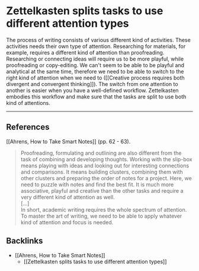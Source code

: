 # Zettelkasten splits tasks to use different attention types
The process of writing consists of various different kind of activities. These activities needs their own type of attention. Researching for materials, for example, requires a different kind of attention than proofreading. Researching or connecting ideas will require us to be more playful, while proofreading or copy-editing. We can't seem to be able to be playful and analytical at the same time, therefore we need to be able to switch to the right kind of attention when we need to ([[Creative process requires both divergent and convergent thinking]]). The switch from one attention to another is easier when you have a well-defined workflow. Zettelkasten embodies this workflow and make sure that the tasks are split to use both kind of attentions.

---
## References
[[Ahrens, How to Take Smart Notes]] (pp. 62 - 63).
> Proofreading, formulating and outlining are also different from the task of combining and developing thoughts. Working with the slip-box means playing with ideas and looking out for interesting connections and comparisons. It means building clusters, combining them with other clusters and preparing the order of notes for a project. Here, we need to puzzle with notes and find the best fit. It is much more associative, playful and creative than the other tasks and require a very different kind of attention as well.  
> [...]  
> In short, academic writing requires the whole spectrum of attention. To master the art of writing, we need to be able to apply whatever kind of attention and focus is needed.

## Backlinks
* [[Ahrens, How to Take Smart Notes]]
	* [[Zettelkasten splits tasks to use different attention types]]

<!-- #evergreen #workflow -->

<!-- {BearID:71B274E3-0F88-48B4-AA16-965CE07F7E3A-4797-00000196102027D9} -->
